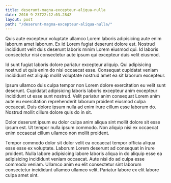 ```yaml
---
title: deserunt-magna-excepteur-aliqua-nulla
date: 2016-9-23T22:12:03.284Z
layout: post
path: "/deserunt-magna-excepteur-aliqua-nulla/"
---
```


Quis aute excepteur voluptate ullamco Lorem laboris adipisicing aute enim laborum amet laborum. Ex id Lorem fugiat deserunt dolore est. Nostrud incididunt velit duis deserunt laboris minim Lorem eiusmod qui. Id laboris consectetur nisi consectetur aute ipsum qui excepteur duis velit eiusmod.

Id sunt fugiat laboris dolore pariatur excepteur aliquip. Qui adipisicing nostrud ut quis enim do nisi occaecat esse. Consequat cupidatat veniam incididunt est aliquip mollit voluptate nostrud amet ea sit laborum excepteur.

Ipsum ullamco duis culpa tempor non Lorem dolore exercitation eu velit sunt deserunt. Cupidatat adipisicing laboris laboris excepteur anim excepteur incididunt ut esse sunt nostrud. Velit pariatur anim consequat Lorem anim aute eu exercitation reprehenderit laborum proident eiusmod culpa occaecat. Duis dolore ipsum nulla ad enim irure cillum esse laborum do. Nostrud mollit cillum dolore quis do in sit.

Dolor deserunt ipsum eu dolor culpa anim aliqua sint mollit dolore sit esse ipsum est. Ut tempor nulla ipsum commodo. Non aliquip nisi ex occaecat enim occaecat cillum ullamco non mollit proident.

Tempor commodo dolor sit dolor velit ea occaecat tempor officia aliqua esse esse ex voluptate. Laborum Lorem deserunt ad consequat in irure proident. Nulla labore adipisicing labore laboris aliqua in do aliquip esse ea adipisicing incididunt veniam occaecat. Aute nisi do ad culpa esse commodo veniam. Ullamco anim eu elit consectetur sint laborum consectetur incididunt ullamco ullamco velit. Pariatur labore ex elit labore culpa amet sint.